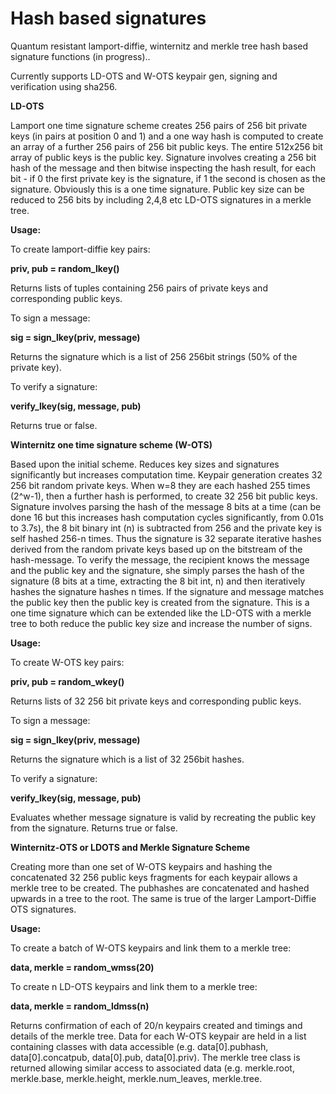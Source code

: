 # Hash based signatures
Quantum resistant lamport-diffie, winternitz and merkle tree hash based signature functions (in progress)..

Currently supports LD-OTS and W-OTS keypair gen, signing and verification using sha256.

<b>LD-OTS</b>

Lamport one time signature scheme creates 256 pairs of 256 bit private keys (in pairs at position 0 and 1) and a one way hash is computed to create an array of a further 256 pairs of 256 bit public keys. The entire 512x256 bit array of public keys is the public key. Signature involves creating a 256 bit hash of the message and then bitwise inspecting the hash result, for each bit - if 0 the first private key is the signature, if 1 the second is chosen as the signature. Obviously this is a one time signature. Public key size can be reduced to 256 bits by including 2,4,8 etc LD-OTS signatures in a merkle tree.

<b>Usage:</b>

To create lamport-diffie key pairs:

  <b>priv, pub = random_lkey()</b>
  
Returns lists of tuples containing 256 pairs of private keys and corresponding public keys.

To sign a message:

  <b>sig = sign_lkey(priv, message)</b>
  
Returns the signature which is a list of 256 256bit strings (50% of the private key).

To verify a signature:

  <b>verify_lkey(sig, message, pub)</b>
  
Returns true or false.
 
 
<b>Winternitz one time signature scheme (W-OTS)</b>

Based upon the initial scheme. Reduces key sizes and signatures significantly but increases computation time. Keypair generation creates 32 256 bit random private keys. When w=8 they are each hashed 255 times (2^w-1), then a further hash is performed, to create 32 256 bit public keys. Signature involves parsing the hash of the message 8 bits at a time (can be done 16 but this increases hash computation cycles significantly, from 0.01s to 3.7s), the 8 bit binary int (n) is subtracted from 256 and the private key is self hashed 256-n times. Thus the signature is 32 separate iterative hashes derived from the random private keys based up on the bitstream of the hash-message. To verify the message, the recipient knows the message and the public key and the signature, she simply parses the hash of the signature (8 bits at a time, extracting the 8 bit int, n) and then iteratively hashes the signature hashes n times. If the signature and message matches the public key then the public key is created from the signature. This is a one time signature which can be extended like the LD-OTS with a merkle tree to both reduce the public key size and increase the number of signs.

<b>Usage:</b> 

To create W-OTS key pairs:

  <b>priv, pub = random_wkey()</b>
  
Returns lists of 32 256 bit private keys and corresponding public keys.

To sign a message:

  <b>sig = sign_lkey(priv, message)</b>
  
Returns the signature which is a list of 32 256bit hashes.

To verify a signature:

<b>verify_lkey(sig, message, pub)</b>
  
Evaluates whether message signature is valid by recreating the public key from the signature. Returns true or false.




<b>Winternitz-OTS or LDOTS and Merkle Signature Scheme</b>

Creating more than one set of W-OTS keypairs and hashing the concatenated 32 256 public keys fragments for each keypair allows a merkle tree to be created. The pubhashes are concatenated and hashed upwards in a tree to the root. The same is true of the larger Lamport-Diffie OTS signatures. 

<b>Usage:</b>

To create a batch of W-OTS keypairs and link them to a merkle tree:

<b> data, merkle = random_wmss(20)</b>


To create n LD-OTS keypairs and link them to a merkle tree:

<b> data, merkle = random_ldmss(n) </b>

Returns confirmation of each of 20/n keypairs created and timings and details of the merkle tree. Data for each W-OTS keypair are held in a list containing classes with data accessible (e.g. data[0].pubhash, data[0].concatpub, data[0].pub, data[0].priv). The merkle tree class is returned allowing similar access to associated data (e.g. merkle.root, merkle.base, merkle.height, merkle.num_leaves, merkle.tree.  
